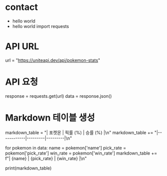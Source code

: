 # contact

* hello world
* hello world
import requests

# API URL
url = "https://uniteapi.dev/api/pokemon-stats"

# API 요청
response = requests.get(url)
data = response.json()

# Markdown 테이블 생성
markdown_table = "| 포켓몬     | 픽률 (%) | 승률 (%) |\n"
markdown_table += "|------------|---------|---------|\n"

for pokemon in data:
    name = pokemon['name']
    pick_rate = pokemon['pick_rate']
    win_rate = pokemon['win_rate']
    markdown_table += f"| {name} | {pick_rate}    | {win_rate}    |\n"

print(markdown_table)